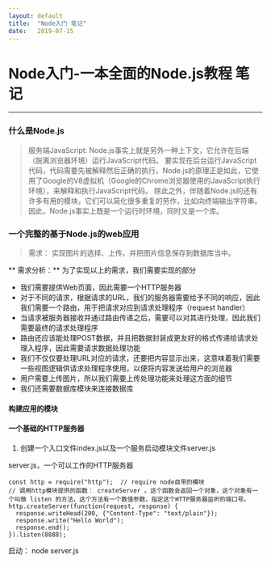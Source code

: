 ```yaml
---
layout: default
title:  "Node入门 笔记"
date:   2019-07-15
---
```

# Node入门-一本全面的Node.js教程  笔记

---------------------------------------------------

### 什么是Node.js 

>服务端JavaScript: 
Node.js事实上就是另外一种上下文，它允许在后端（脱离浏览器环境）运行JavaScript代码。
要实现在后台运行JavaScript代码，代码需要先被解释然后正确的执行。Node.js的原理正是如此，它使用了Google的V8虚拟机（Google的Chrome浏览器使用的JavaScript执行环境），来解释和执行JavaScript代码。
除此之外，伴随着Node.js的还有许多有用的模块，它们可以简化很多重复的劳作，比如向终端输出字符串。
因此，Node.js事实上既是一个运行时环境，同时又是一个库。

### 一个完整的基于Node.js的web应用

>需求： 
实现图片的选择、上传。并把图片信息保存到数据库当中。

** 需求分析：**
为了实现以上的需求，我们需要实现的部分

- 我们需要提供Web页面，因此需要一个HTTP服务器
- 对于不同的请求，根据请求的URL，我们的服务器需要给予不同的响应，因此我们需要一个路由，用于把请求对应到请求处理程序（request handler）
- 当请求被服务器接收并通过路由传递之后，需要可以对其进行处理，因此我们需要最终的请求处理程序
- 路由还应该能处理POST数据，并且把数据封装成更友好的格式传递给请求处理入程序，因此需要请求数据处理功能
- 我们不仅仅要处理URL对应的请求，还要把内容显示出来，这意味着我们需要一些视图逻辑供请求处理程序使用，以便将内容发送给用户的浏览器
- 用户需要上传图片，所以我们需要上传处理功能来处理这方面的细节
- 我们还需要数据库模块来连接数据库

#### 构建应用的模块
#### 一个基础的HTTP服务器
1. 创建一个入口文件index.js以及一个服务启动模块文件server.js

server.js，一个可以工作的HTTP服务器
```
const http = require("http");  // require node自带的模块
// 调用http模块提供的函数： createServer 。这个函数会返回一个对象，这个对象有一个叫做 listen 的方法，这个方法有一个数值参数，指定这个HTTP服务器监听的端口号。
http.createServer(function(request, response) {
  response.writeHead(200, {"Content-Type": "text/plain"});
  response.write("Hello World");
  response.end();
}).listen(8888);
```
启动： node server.js

